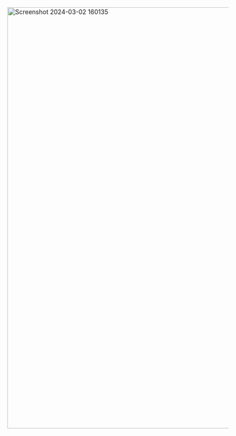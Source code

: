 
<img width="960" alt="Screenshot 2024-03-02 160135" src="https://github.com/chinnapa5264/RTL_Training/assets/108186801/9c44cb2d-3b62-49fe-a7b6-3f6a9b5fe66a">
